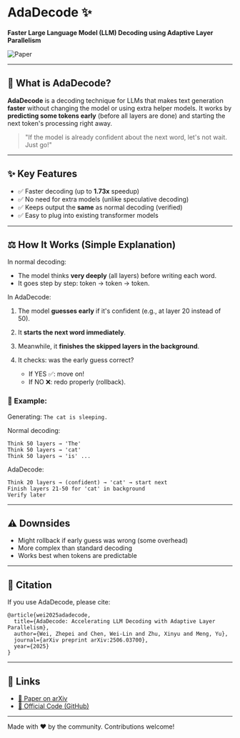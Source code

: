 # AdaDecode ✨

**Faster Large Language Model (LLM) Decoding using Adaptive Layer Parallelism**

![Paper](https://arxiv.org/pdf/2506.03700)

---

## 🚀 What is AdaDecode?

**AdaDecode** is a decoding technique for LLMs that makes text generation **faster** without changing the model or using extra helper models. It works by **predicting some tokens early** (before all layers are done) and starting the next token's processing right away.

> "If the model is already confident about the next word, let's not wait. Just go!"

---

## ✨ Key Features

* ✅ Faster decoding (up to **1.73x** speedup)
* ✅ No need for extra models (unlike speculative decoding)
* ✅ Keeps output the **same** as normal decoding (verified)
* ✅ Easy to plug into existing transformer models

---

## ⚖️ How It Works (Simple Explanation)

In normal decoding:

* The model thinks **very deeply** (all layers) before writing each word.
* It goes step by step: token → token → token.

In AdaDecode:

1. The model **guesses early** if it's confident (e.g., at layer 20 instead of 50).
2. It **starts the next word immediately**.
3. Meanwhile, it **finishes the skipped layers in the background**.
4. It checks: was the early guess correct?

   * If YES ✅: move on!
   * If NO ❌: redo properly (rollback).

### 🔹 Example:

Generating: `The cat is sleeping.`

Normal decoding:

```
Think 50 layers → 'The'
Think 50 layers → 'cat'
Think 50 layers → 'is' ...
```

AdaDecode:

```
Think 20 layers → (confident) → 'cat' → start next
Finish layers 21-50 for 'cat' in background
Verify later
```

---

## ⚠️ Downsides

* Might rollback if early guess was wrong (some overhead)
* More complex than standard decoding
* Works best when tokens are predictable

---

## 📆 Citation

If you use AdaDecode, please cite:

```
@article{wei2025adadecode,
  title={AdaDecode: Accelerating LLM Decoding with Adaptive Layer Parallelism},
  author={Wei, Zhepei and Chen, Wei-Lin and Zhu, Xinyu and Meng, Yu},
  journal={arXiv preprint arXiv:2506.03700},
  year={2025}
}
```

---

## 🔗 Links

* [📄 Paper on arXiv](https://arxiv.org/abs/2506.03700v1)
* [📁 Official Code (GitHub)](https://github.com/weizhepei/AdaDecode)

---

Made with ❤️ by the community. Contributions welcome!

